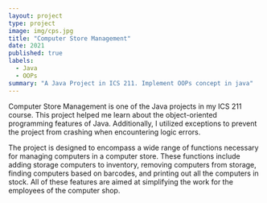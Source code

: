 ```yaml
---
layout: project
type: project
image: img/cps.jpg
title: "Computer Store Management"
date: 2021
published: true
labels:
  - Java
  - OOPs
summary: "A Java Project in ICS 211. Implement OOPs concept in java"
---
```




<p>Computer Store Management is one of the Java projects in my ICS 211 course. This project helped me learn about the object-oriented programming features of Java. Additionally, I utilized exceptions to prevent the project from crashing when encountering logic errors.</p>

<p>The project is designed to encompass a wide range of functions necessary for managing computers in a computer store. These functions include adding storage computers to inventory, removing computers from storage, finding computers based on barcodes, and printing out all the computers in stock. All of these features are aimed at simplifying the work for the employees of the computer shop.</p>
